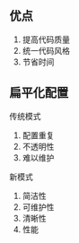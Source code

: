## 优点
1. 提高代码质量
2. 统一代码风格
3. 节省时间

## 扁平化配置

传统模式
1. 配置重复
2. 不透明性
3. 难以维护

新模式
1. 简洁性
2. 可维护性
3. 清晰性
4. 性能